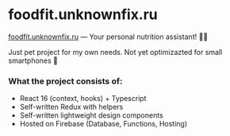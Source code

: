 # foodfit.unknownfix.ru

[foodfit.unknownfix.ru](https://foodfit.unknownfix.ru) — Your personal nutrition assistant! 🏋️‍🍰

Just pet project for my own needs. Not yet optimizazted for small smartphones 🤒

### What the project consists of:

- React 16 (context, hooks) + Typescript
- Self-written Redux with helpers
- Self-written lightweight design components
- Hosted on Firebase (Database, Functions, Hosting)
